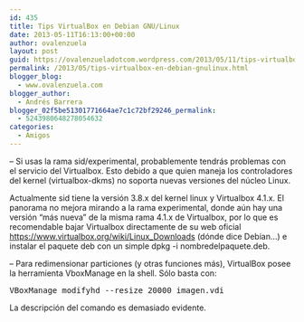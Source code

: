```yaml
---
id: 435
title: Tips VirtualBox en Debian GNU/Linux
date: 2013-05-11T16:13:00+00:00
author: ovalenzuela
layout: post
guid: https://ovalenzueladotcom.wordpress.com/2013/05/11/tips-virtualbox-en-debian-gnulinux
permalink: /2013/05/tips-virtualbox-en-debian-gnulinux.html
blogger_blog:
  - www.ovalenzuela.com
blogger_author:
  - Andrés Barrera
blogger_02f5be51301771664ae7c1c72bf29246_permalink:
  - 5243980648278054632
categories:
  - Amigos
---
```

&#8211; Si usas la rama sid/experimental, probablemente tendrás problemas con el servicio del Virtualbox. Esto debido a que quien maneja los controladores del kernel (virtualbox-dkms) no soporta nuevas versiones del núcleo Linux.

Actualmente sid tiene la versión 3.8.x del kernel linux y Virtualbox 4.1.x. El panorama no mejora mirando a la rama experimental, donde aún hay una versión “más nueva” de la misma rama 4.1.x de Virtualbox, por lo que es recomendable bajar Virtualbox directamente de su web oficial <https://www.virtualbox.org/wiki/Linux_Downloads> (dónde dice Debian…) e instalar el paquete deb con un simple dpkg -i nombredelpaquete.deb.

&#8211; Para redimensionar particiones (y otras funciones más), VirtualBox posee la herramienta VboxManage en la shell. Sólo basta con:

<pre>VBoxManage modifyhd --resize 20000 imagen.vdi</pre>

La descripción del comando es demasiado evidente.